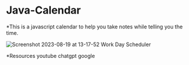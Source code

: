 # Java-Calendar

*This is a javascript calendar to help you take notes while telling you the time.


![Screenshot 2023-08-19 at 13-17-52 Work Day Scheduler](https://github.com/Crow-III/Java-Calendar/assets/125842534/0e1b6bba-7eaf-476e-9a12-3a82cb5db996)

*Resources 
youtube 
chatgpt 
google
